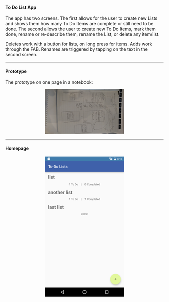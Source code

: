 
#### To Do List App

The app has two screens. The first allows for the user to create new Lists and shows them how many To Do Items are complete or still need to be done.
The second allows the user to create new To Do Items, mark them done, rename or re-describe them, rename the List, or delete any item/list.

Deletes work with a button for lists, on long press for items.
Adds work through the FAB.
Renames are triggered by tapping on the text in the second screen.

----
#### Prototype
The prototype on one page in a notebook:
<p align="center">
  <img src="screenshots/IMG_20160708_145128837.jpg" width="250">
</p>

----
#### Homepage

<p align="center">
  <img src="screenshots/Screenshot_20160708-151015.png" width="250">
</p>

